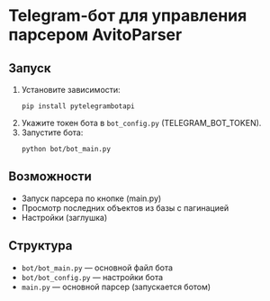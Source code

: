# Telegram-бот для управления парсером AvitoParser

## Запуск

1. Установите зависимости:
   ```
   pip install pytelegrambotapi
   ```
2. Укажите токен бота в `bot_config.py` (TELEGRAM_BOT_TOKEN).
3. Запустите бота:
   ```
   python bot/bot_main.py
   ```

## Возможности
- Запуск парсера по кнопке (main.py)
- Просмотр последних объектов из базы с пагинацией
- Настройки (заглушка)

## Структура
- `bot/bot_main.py` — основной файл бота
- `bot/bot_config.py` — настройки бота
- `main.py` — основной парсер (запускается ботом)
